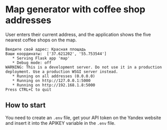 # Map generator with coffee shop addresses
User enters their current address, and the application shows the five nearest coffee shops on the map.
    
```
Введите свой адрес: Красная площадь
Ваши координаты:  ['37.621202', '55.753544']
   * Serving Flask app 'map'
   * Debug mode: off
WARNING: This is a development server. Do not use it in a production deployment. Use a production WSGI server instead.
   * Running on all addresses (0.0.0.0)
   * Running on http://127.0.0.1:5000
   * Running on http://192.168.1.8:5000
Press CTRL+C to quit
```
## How to start
You need to create an `.env` file, get your API token on the Yandex website and insert it into the APIKEY variable in the `.env` file.
